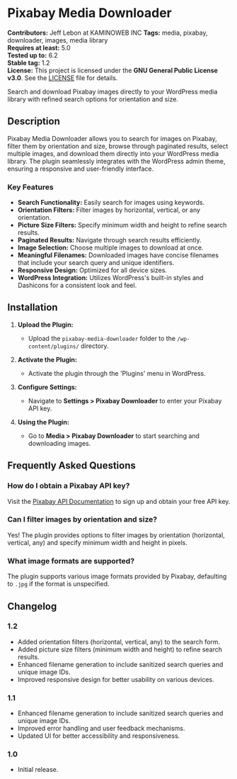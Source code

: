 # Pixabay Media Downloader

**Contributors:** Jeff Lebon at KAMINOWEB INC
**Tags:** media, pixabay, downloader, images, media library  
**Requires at least:** 5.0  
**Tested up to:** 6.2  
**Stable tag:** 1.2  
**License:** This project is licensed under the **GNU General Public License v3.0**. See the [LICENSE](LICENSE) file for details.

Search and download Pixabay images directly to your WordPress media library with refined search options for orientation and size.

## Description

Pixabay Media Downloader allows you to search for images on Pixabay, filter them by orientation and size, browse through paginated results, select multiple images, and download them directly into your WordPress media library. The plugin seamlessly integrates with the WordPress admin theme, ensuring a responsive and user-friendly interface.

### Key Features

- **Search Functionality:** Easily search for images using keywords.
- **Orientation Filters:** Filter images by horizontal, vertical, or any orientation.
- **Picture Size Filters:** Specify minimum width and height to refine search results.
- **Paginated Results:** Navigate through search results efficiently.
- **Image Selection:** Choose multiple images to download at once.
- **Meaningful Filenames:** Downloaded images have concise filenames that include your search query and unique identifiers.
- **Responsive Design:** Optimized for all device sizes.
- **WordPress Integration:** Utilizes WordPress's built-in styles and Dashicons for a consistent look and feel.

## Installation

1. **Upload the Plugin:**
   - Upload the `pixabay-media-downloader` folder to the `/wp-content/plugins/` directory.

2. **Activate the Plugin:**
   - Activate the plugin through the 'Plugins' menu in WordPress.

3. **Configure Settings:**
   - Navigate to **Settings > Pixabay Downloader** to enter your Pixabay API key.

4. **Using the Plugin:**
   - Go to **Media > Pixabay Downloader** to start searching and downloading images.

## Frequently Asked Questions

### How do I obtain a Pixabay API key?

Visit the [Pixabay API Documentation](https://pixabay.com/api/docs/) to sign up and obtain your free API key.

### Can I filter images by orientation and size?

Yes! The plugin provides options to filter images by orientation (horizontal, vertical, any) and specify minimum width and height in pixels.

### What image formats are supported?

The plugin supports various image formats provided by Pixabay, defaulting to `.jpg` if the format is unspecified.

## Changelog

### 1.2
- Added orientation filters (horizontal, vertical, any) to the search form.
- Added picture size filters (minimum width and height) to refine search results.
- Enhanced filename generation to include sanitized search queries and unique image IDs.
- Improved responsive design for better usability on various devices.

### 1.1
- Enhanced filename generation to include sanitized search queries and unique image IDs.
- Improved error handling and user feedback mechanisms.
- Updated UI for better accessibility and responsiveness.

### 1.0
- Initial release.

